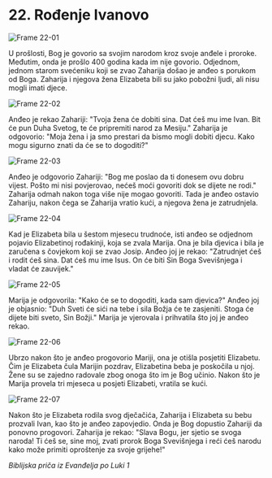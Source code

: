 # 22. Rođenje Ivanovo

![Frame 22-01](https://cdn.door43.org/obs/jpg/360px/obs-en-22-01.jpg)

U prošlosti, Bog je govorio sa svojim narodom kroz  svoje anđele i proroke. Međutim, onda je prošlo 400 godina kada im nije govorio. Odjednom, jednom starom svećeniku koji se zvao Zaharija došao je anđeo s porukom od Boga. Zaharija i njegova žena Elizabeta bili su jako pobožni ljudi, ali nisu mogli imati djece.

![Frame 22-02](https://cdn.door43.org/obs/jpg/360px/obs-en-22-02.jpg)

Anđeo je rekao Zahariji: "Tvoja žena će dobiti sina. Dat ćeš mu ime Ivan. Bit će pun Duha Svetog, te će pripremiti narod za Mesiju." Zaharija je odgovorio: "Moja žena i ja smo prestari da bismo mogli dobiti djecu. Kako mogu sigurno znati da će se to dogoditi?"

![Frame 22-03](https://cdn.door43.org/obs/jpg/360px/obs-en-22-03.jpg)

Anđeo je odgovorio Zahariji: "Bog me poslao da ti donesem ovu dobru vijest. Pošto mi nisi povjerovao, nećeš moći govoriti dok se dijete ne rodi." Zaharija odmah nakon toga više nije mogao govoriti. Tada je anđeo ostavio Zahariju, nakon čega se Zaharija vratio kući, a njegova žena je zatrudnjela.

![Frame 22-04](https://cdn.door43.org/obs/jpg/360px/obs-en-22-04.jpg)

Kad je Elizabeta bila u šestom mjesecu trudnoće, isti anđeo se odjednom pojavio Elizabetinoj rođakinji, koja se zvala Marija. Ona je bila djevica i bila je zaručena s čovjekom koji se zvao Josip. Anđeo joj je rekao: "Zatrudnjet ćeš i rodit ćeš sina. Dat ćeš mu ime Isus. On će biti Sin Boga Svevišnjega i vladat će zauvijek."

![Frame 22-05](https://cdn.door43.org/obs/jpg/360px/obs-en-22-05.jpg)

Marija je odgovorila: "Kako će se to dogoditi, kada sam djevica?" Anđeo joj je objasnio: "Duh Sveti će sići na tebe i sila Božja će te zasjeniti. Stoga će dijete biti sveto, Sin Božji." Marija je vjerovala i prihvatila što joj je anđeo rekao.

![Frame 22-06](https://cdn.door43.org/obs/jpg/360px/obs-en-22-06.jpg)

Ubrzo nakon što je anđeo progovorio Mariji, ona je otišla posjetiti Elizabetu. Čim je Elizabeta čula Marijin pozdrav, Elizabetina beba je poskočila u njoj. Žene su se zajedno radovale zbog onoga što im je Bog učinio. Nakon što je Marija provela tri mjeseca u posjeti Elizabeti, vratila se kući.

![Frame 22-07](https://cdn.door43.org/obs/jpg/360px/obs-en-22-07.jpg)

Nakon što je Elizabeta rodila svog dječačića, Zaharija i Elizabeta su bebu prozvali Ivan, kao što je anđeo zapovjedio. Onda je Bog dopustio Zahariji da ponovno progovori. Zaharija je rekao: "Slava Bogu, jer sjetio se svoga naroda! Ti ćeš se, sine moj, zvati prorok Boga Svevišnjega i reći ćeš narodu kako može primiti oproštenje za svoje grijehe!"

_Biblijska priča iz Evanđelja po Luki 1_
